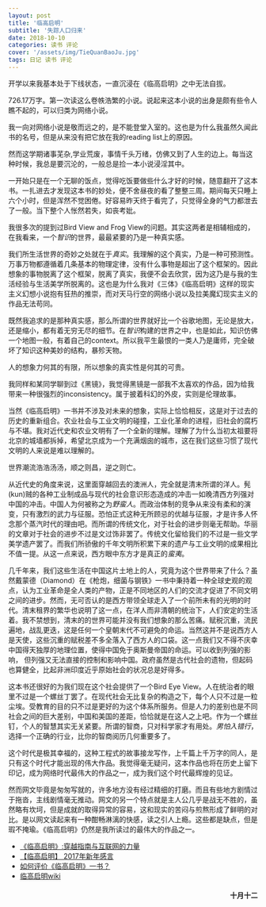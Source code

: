 ```yaml
---
layout: post
title: '临高启明'
subtitle: '失踪人口归来'
date: 2018-10-10
categories: 读书 评论
cover: '/assets/img/TieQuanBaoJu.jpg'
tags: 日记 读书 评论
---
```

开学以来我基本处于下线状态，一直沉浸在《临高启明》之中无法自拔。

726.17万字。第一次读这么卷帙浩繁的小说。说起来这本小说的出身是颇有些令人瞧不起的，可以归类为网络小说。

我一向对网络小说是敬而远之的，是不能登堂入室的。这也是为什么我虽然久闻此书的名号，但是从来没有把它放在我的reading list上的原因。

然而这学期诸事芜杂,学业荒废，事情千头万绪，仿佛又到了人生的边上。每当这种时候，我总是要沉沦的，一般总是捡一本小说浸淫其中。

一开始只是在一个无聊的饭点，觉得吃饭要做些什么才好的时候，随意翻开了这本书。一扎进去才发现这本书的妙处，便不舍昼夜的看了整整三周。期间每天只睡上六个小时，但是浑然不觉困倦。好容易昨天终于看完了，只觉得全身的气力都泄去了一般。当下整个人怅然若失，如丧考妣。

我很多次的提到过Bird View and Frog View的问题。其实这两者是相辅相成的，在我看来，一个*智识*的世界，最最紧要的乃是一种真实感。

我们所生活世界的奇妙之处就在于*真实*。我理解的这个真实，乃是一种可预测性。万事万物都遵循着几条基本的物理定律，没有什么事物是超出了这个框架的。因此想象的事物脱离了这个框架，脱离了真实，我便不会去欣赏，因为这乃是与我的生活经验与生活美学所脱离的。这也是为什么我对《三体》《临高启明》这样的现实主义幻想小说抱有狂热的推崇，而对天马行空的网络小说以及拉美魔幻现实主义的作品无法苟同。

既然我追求的是那种真实感，那么所谓的世界就好比一个谷歌地图，无论是放大，还是缩小，都有着无穷无尽的细节。在*智识*构建的世界之中，也是如此，知识仿佛一个地图一般，有着自己的context。所以我平生最恨的一类人乃是庸师，完全破坏了知识这种美妙的结构，暴殄天物。

人的想象力何其的有限，所以想象的真实性是何其的可贵。

我同样和某同学聊到过《黑镜》，我觉得黑镜是一部我不太喜欢的作品，因为给我带来一种很强烈的inconsistency。属于披着科幻的外皮，实则是伦理故事。

当然《临高启明》一书并不涉及对未来的想象，实际上恰恰相反，这是对于过去的历史的重新组合。农业社会与工业文明的碰撞，工业化革命的进程，旧社会的腐朽与不堪。我对近代史和农业文明有了一个全新的理解。理解了为什么当初太祖要将北京的城墙都拆掉，希望北京成为一个充满烟囱的城市，这在我们这些习惯了现代文明的人来说是难以理解的。

<p class='quote'>
世界潮流浩浩汤汤，顺之则昌，逆之则亡。
</p>

从近代史的角度来说，这里面穿越回去的澳洲人，完全就是清末所谓的洋人。髡(kun)贼的各种工业制成品与现代的社会意识形态造成的冲击一如晚清西方列强对中国的冲击。中国人为何被称之为*野蛮人*。而政治体制的竞争从来没有柔和的演变，只有激烈的武力与征服。恐怕正式这种无所顾忌的优越与征服，才是许多人怀念那个蒸汽时代的理由吧。而所谓的传统文化，对于社会的进步则毫无帮助。华丽的文章对于社会的进步不过是文过饰非罢了。传统文化留给我们的不过是一些文学美学遗产罢了。而我们所骄傲的千年文明所积累下来的遗产与工业文明的成果相比不值一提。从这一点来说，西方眼中东方才是真正的*蛮夷*。

几千年来，我们这些生活在中国这片土地上的人，究竟为这个世界带来了什么？虽然戴蒙德（Diamond）在《枪炮，细菌与钢铁》一书中秉持着一种全球史观的观点，认为工业革命是全人类的产物，正是不同地区的人们的交流才促进了不同文明之间的进步。然而，无可否认的是西方带领全球走入了一个前所未有的光明的时代。清末租界的繁华也说明了这一点，在洋人而非清朝的统治下，人们安定的生活着。我不禁想到，清末的的世界可能并没有我们想象的那么苦痛。赋税沉重，流民遍地，战乱更迭，这是任何一个皇朝末代不可避免的命运。当然这并不是说西方人是天使，这些沉重的赋税差不多全落入了西方人的口袋。这一点我们又不得不庆幸中国得天独厚的地理位置，使得中国免于奥斯曼帝国的命运。可以收到列强的影响， 但列强又无法直接的控制和影响中国。政府虽然是古代社会的遗物，但起码也算健全，比起非洲印度近乎原始社会的状况总是好得多。

这本书还很好的为我们现在这个社会提供了一个Bird Eye View。人在统治者的眼里不过是一个螺丝丁罢了。在现代社会无比复杂的构造之下，每个人只不过是一粒尘埃。受教育的目的只不过是更好的为这个体系所服务。但是人力的差别也是不同社会之间的巨大差别，中国和美国的差距，恰恰就是在这人之上吧。作为一个螺丝钉，个人的智慧其实无关紧要。所谓的智商，只对科学家才有用处。*男怕入错行*，选择一个正确的行业，比你的智商阅历几何重要多了。

这个时代是极其幸福的，这种工程式的故事接龙写作，上千篇上千万字的同人，是只有这个时代才能出现的伟大作品。我觉得毫无疑问，这本作品也将在历史上留下印记，成为网络时代最伟大的作品之一，成为我们这个时代最辉煌的见证。

然而网文毕竟是匆匆写就的，许多地方没有经过精细的打磨。而且有些地方剧情过于拖沓，主线剧情毫无推动。网文的另一个特点就是主人公几乎是战无不胜的，虽然略有坎坷，但是成就的取得异常的容易，这和现实的苦闷与煎熬形成了鲜明的对比。是以网文读起来有一种酣畅淋漓的快感，读之引人上瘾。这些都是缺点，但是瑕不掩瑜。《临高启明》仍然是我所读过的最伟大的作品之一。

* [《临高启明》:穿越指南与互联网的力量 ](https://zhuanlan.zhihu.com/p/28599641)
* [【临高启明】 2017年新年感言](https://zhuanlan.zhihu.com/p/25184866)
* [如何评价《临高启明》一书？](https://www.zhihu.com/question/23883502/answer/189080652)
* [临高启明wiki](https://lgqm.huijiwiki.com/wiki/%E9%A6%96%E9%A1%B5)

<h4 style='text-align:right'>十月十二</h4>
